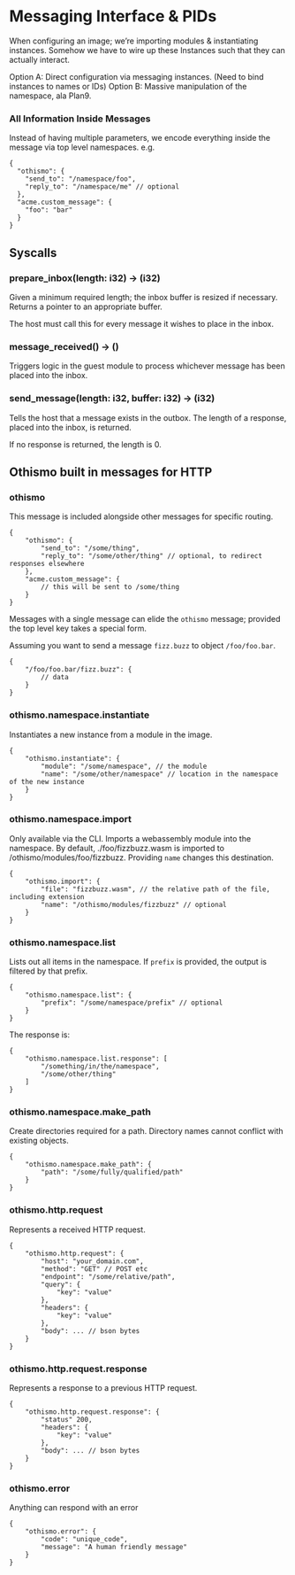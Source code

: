 # Messaging Interface & PIDs

When configuring an image; we’re importing modules & instantiating instances.  Somehow we have to wire up these
Instances such that they can actually interact.

Option A: Direct configuration via messaging instances.  (Need to bind instances to names or IDs)
Option B: Massive manipulation of the namespace, ala Plan9.


### All Information Inside Messages

Instead of having multiple parameters, we encode everything inside the message via top level namespaces.  e.g.

```
{
  "othismo": {
    "send_to": "/namespace/foo",
    "reply_to": "/namespace/me" // optional
  },
  "acme.custom_message": {
    "foo": "bar"
  }
}
```


## Syscalls

### prepare_inbox(length: i32) -> (i32)
Given a minimum required length; the inbox buffer is 
resized if necessary.  Returns a pointer to an appropriate buffer.

The host must call this for every message it wishes to place in the inbox.

### message_received() -> ()
Triggers logic in the guest module to process whichever message has been placed into the inbox.

### send_message(length: i32, buffer: i32) -> (i32)
Tells the host that a message exists in the outbox.
The length of a response, placed into the inbox, is returned.

If no response is returned, the length is 0.

## Othismo built in messages for HTTP

### othismo
This message is included alongside other messages for specific routing.


```
{
    "othismo": {
        "send_to": "/some/thing",
        "reply_to": "/some/other/thing" // optional, to redirect responses elsewhere
    },
    "acme.custom_message": {
        // this will be sent to /some/thing
    }
}
```

Messages with a single message can elide the `othismo` message; provided the top level
key takes a special form.  

Assuming you want to send a message `fizz.buzz` to object `/foo/foo.bar`.
```
{
    "/foo/foo.bar/fizz.buzz": {
        // data
    }
}
```

### othismo.namespace.instantiate
Instantiates a new instance from a module in the image.

```
{
    "othismo.instantiate": {
        "module": "/some/namespace", // the module 
        "name": "/some/other/namespace" // location in the namespace of the new instance
    }
}
```

### othismo.namespace.import
Only available via the CLI.  Imports a webassembly module into the namespace.
By default, ./foo/fizzbuzz.wasm is imported to /othismo/modules/foo/fizzbuzz.
Providing `name` changes this destination.

```
{
    "othismo.import": {
        "file": "fizzbuzz.wasm", // the relative path of the file, including extension 
        "name": "/othismo/modules/fizzbuzz" // optional
    }
}
```

### othismo.namespace.list
Lists out all items in the namespace.  If `prefix` is provided,
the output is filtered by that prefix.

```
{
    "othismo.namespace.list": {
        "prefix": "/some/namespace/prefix" // optional
    }
}
```
The response is:
```
{
    "othismo.namespace.list.response": [
        "/something/in/the/namespace",
        "/some/other/thing"
    ]
}
```

### othismo.namespace.make_path
Create directories required for a path.
Directory names cannot conflict with existing objects.
```
{
    "othismo.namespace.make_path": {
        "path": "/some/fully/qualified/path"
    }
}
```

### othismo.http.request
Represents a received HTTP request.
```
{
    "othismo.http.request": {
        "host": "your_domain.com",
        "method": "GET" // POST etc
        "endpoint": "/some/relative/path",
        "query": {
            "key": "value"
        },
        "headers": {
            "key": "value"
        },
        "body": ... // bson bytes
    }
}
```


### othismo.http.request.response
Represents a response to a previous HTTP request.

```
{
    "othismo.http.request.response": {
        "status" 200,
        "headers": {
            "key": "value"
        },
        "body": ... // bson bytes
    }
}
```

### othismo.error
Anything can respond with an error
```
{
    "othismo.error": {
        "code": "unique_code",
        "message": "A human friendly message"
    }
}
```